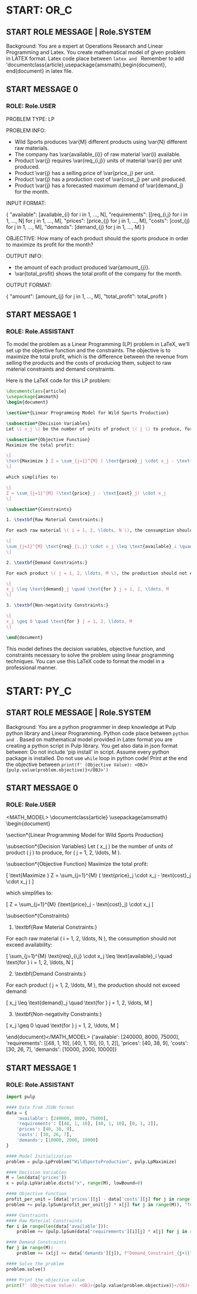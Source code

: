 # START: OR_C 
## START ROLE MESSAGE | Role.SYSTEM 
Background: You are a expert at Operations Research and Linear Programming and Latex. You create mathematical model of given problem in LATEX format. Latex code place between ```latex and ``` Remember to add 'documentclass{article},usepackage{amsmath},begin{document}, end{document} in latex file. 
## START MESSAGE 0 
### ROLE: Role.USER
<DESCRIPTION>
PROBLEM TYPE: LP

PROBLEM INFO:

- Wild Sports produces \var{M} different products using \var{N} different raw materials.
- The company has \var{available_{i}} of raw material \var{i} available.
- Product \var{j} requires \var{req_{i,j}} units of material \var{i} per unit produced.
- Product \var{j} has a selling price of \var{price_j} per unit.
- Product \var{j} has a production cost of \var{cost_j} per unit produced.
- Product \var{j} has a forecasted maximum demand of \var{demand_j} for the month.

INPUT FORMAT: 

{
    "available": [available_{i} for i in 1, ..., N],
    "requirements": [[req_{i,j} for i in 1, ..., N] for j in 1, ..., M],
    "prices": [price_{j} for j in 1, ..., M],
    "costs": [cost_{j} for j in 1, ..., M],
    "demands": [demand_{j} for j in 1, ..., M]
}

OBJECTIVE: How many of each product should the sports produce in order to maximize its profit for the month?

OUTPUT INFO:

- the amount of each product produced \var{amount_{j}}.
- \var{total_profit} shows the total profit of the company for the month.

OUTPUT FORMAT:

{
    "amount": [amount_{j} for j in 1, ..., M],
    "total_profit": total_profit
}

</DESCRIPTION>


## START MESSAGE 1 
### ROLE: Role.ASSISTANT
To model the problem as a Linear Programming (LP) problem in LaTeX, we'll set up the objective function and the constraints. The objective is to maximize the total profit, which is the difference between the revenue from selling the products and the costs of producing them, subject to raw material constraints and demand constraints.

Here is the LaTeX code for this LP problem:

```latex
\documentclass{article}
\usepackage{amsmath}
\begin{document}

\section*{Linear Programming Model for Wild Sports Production}

\subsection*{Decision Variables}
Let \( x_j \) be the number of units of product \( j \) to produce, for \( j = 1, 2, \ldots, M \).

\subsection*{Objective Function}
Maximize the total profit:

\[
\text{Maximize } Z = \sum_{j=1}^{M} ( \text{price}_j \cdot x_j - \text{cost}_j \cdot x_j )
\]

which simplifies to:

\[
Z = \sum_{j=1}^{M} (\text{price}_j - \text{cost}_j) \cdot x_j
\]

\subsection*{Constraints}

1. \textbf{Raw Material Constraints:}

For each raw material \( i = 1, 2, \ldots, N \), the consumption should not exceed availability:

\[
\sum_{j=1}^{M} \text{req}_{i,j} \cdot x_j \leq \text{available}_i \quad \text{for } i = 1, 2, \ldots, N
\]

2. \textbf{Demand Constraints:}

For each product \( j = 1, 2, \ldots, M \), the production should not exceed demand:

\[
x_j \leq \text{demand}_j \quad \text{for } j = 1, 2, \ldots, M
\]

3. \textbf{Non-negativity Constraints:}

\[
x_j \geq 0 \quad \text{for } j = 1, 2, \ldots, M
\]

\end{document}
```

This model defines the decision variables, objective function, and constraints necessary to solve the problem using linear programming techniques. You can use this LaTeX code to format the model in a professional manner.

# START: PY_C 
## START ROLE MESSAGE | Role.SYSTEM 
Background: You are a python programmer in deep knowledge at Pulp python library and Linear Programming. Python code place between ```python and ```. Based on mathematical model provided in Latex format you are creating a python script in Pulp library. You get also data in json format between: <DATA></DATA> Do not include 'pip install' in script. Assume every python package is installed. Do not use `while` loop in python code! Print at the end the objective between <OBJ></OBJ> `print(f' (Objective Value): <OBJ>{pulp.value(problem.objective)}</OBJ>')` 
## START MESSAGE 0 
### ROLE: Role.USER
<MATH_MODEL>
\documentclass{article}
\usepackage{amsmath}
\begin{document}

\section*{Linear Programming Model for Wild Sports Production}

\subsection*{Decision Variables}
Let \( x_j \) be the number of units of product \( j \) to produce, for \( j = 1, 2, \ldots, M \).

\subsection*{Objective Function}
Maximize the total profit:

\[
\text{Maximize } Z = \sum_{j=1}^{M} ( \text{price}_j \cdot x_j - \text{cost}_j \cdot x_j )
\]

which simplifies to:

\[
Z = \sum_{j=1}^{M} (\text{price}_j - \text{cost}_j) \cdot x_j
\]

\subsection*{Constraints}

1. \textbf{Raw Material Constraints:}

For each raw material \( i = 1, 2, \ldots, N \), the consumption should not exceed availability:

\[
\sum_{j=1}^{M} \text{req}_{i,j} \cdot x_j \leq \text{available}_i \quad \text{for } i = 1, 2, \ldots, N
\]

2. \textbf{Demand Constraints:}

For each product \( j = 1, 2, \ldots, M \), the production should not exceed demand:

\[
x_j \leq \text{demand}_j \quad \text{for } j = 1, 2, \ldots, M
\]

3. \textbf{Non-negativity Constraints:}

\[
x_j \geq 0 \quad \text{for } j = 1, 2, \ldots, M
\]

\end{document}</MATH_MODEL>
<DATA>
{'available': [240000, 8000, 75000], 'requirements': [[48, 1, 10], [40, 1, 10], [0, 1, 2]], 'prices': [40, 38, 9], 'costs': [30, 26, 7], 'demands': [10000, 2000, 10000]}</DATA>


## START MESSAGE 1 
### ROLE: Role.ASSISTANT
```python
import pulp

#### Data from JSON format
data = {
    'available': [240000, 8000, 75000],
    'requirements': [[48, 1, 10], [40, 1, 10], [0, 1, 2]],
    'prices': [40, 38, 9],
    'costs': [30, 26, 7],
    'demands': [10000, 2000, 10000]
}

#### Model Initialization
problem = pulp.LpProblem("WildSportsProduction", pulp.LpMaximize)

#### Decision Variables
M = len(data['prices'])
x = pulp.LpVariable.dicts("x", range(M), lowBound=0)

#### Objective Function
profit_per_unit = [data['prices'][j] - data['costs'][j] for j in range(M)]
problem += pulp.lpSum(profit_per_unit[j] * x[j] for j in range(M)), "Total_Profit"

#### Constraints
#### Raw Material Constraints
for i in range(len(data['available'])):
    problem += (pulp.lpSum(data['requirements'][i][j] * x[j] for j in range(M)) <= data['available'][i]), f"Raw_Material_Constraint_{i+1}"

#### Demand Constraints
for j in range(M):
    problem += (x[j] <= data['demands'][j]), f"Demand_Constraint_{j+1}"

#### Solve the problem
problem.solve()

#### Print the objective value
print(f' (Objective Value): <OBJ>{pulp.value(problem.objective)}</OBJ>')
```

